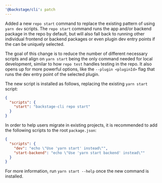 ```yaml
---
'@backstage/cli': patch
---
```


Added a new `repo start` command to replace the existing pattern of using `yarn dev` scripts. The `repo start` command runs the app and/or backend package in the repo by default, but will also fall back to running other individual frontend or backend packages or even plugin dev entry points if the can be uniquely selected.

The goal of this change is to reduce the number of different necessary scripts and align on `yarn start` being the only command needed for local development, similar to how `repo test` handles testing in the repo. It also opens up for more powerful options, like the `--plugin <pluginId>` flag that runs the dev entry point of the selected plugin.

The new script is installed as follows, replacing the existing `yarn start` script:

```json
{
  "scripts": {
    "start": "backstage-cli repo start"
  }
}
```

In order to help users migrate in existing projects, it is recommended to add the following scripts to the root `package.json`:

```json
{
  "scripts": {
    "dev": "echo \"Use 'yarn start' instead\"",
    "start-backend": "echo \"Use 'yarn start backend' instead\""
  }
}
```

For more information, run `yarn start --help` once the new command is installed.
